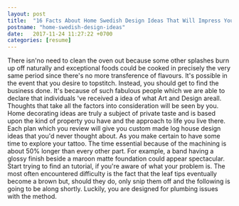 ```yaml
---
layout: post
title:  "16 Facts About Home Swedish Design Ideas That Will Impress Your Friends"
postname: "home-swedish-design-ideas"
date:   2017-11-24 11:27:22 +0700
categories: [resume]
---
```

There isn'no need to clean the oven out because some other splashes burn up off naturally and exceptional foods could be cooked in precisely the very same period since there's no more transference of flavours. It's possible in the event that you desire to topstitch. Instead, you should get to find the business done. It's because of such fabulous people which we are able to declare that individuals 've received a idea of what Art and Design areall. Thoughts that take all the factors into consideration will be seen by you. Home decorating ideas are truly a subject of private taste and is based upon the kind of property you have and the approach to life you live there. Each plan which you review will give you custom made log house design ideas that you'd never thought about. As you make certain to have some time to explore your tattoo. The time essential because of the machining is about 50% longer than every other part. For example, a band having a glossy finish beside a maroon matte foundation could appear spectacular. Start trying to find an tutorial, if you're aware of what your problem is. The most often encountered difficulty is the fact that the leaf tips eventually become a brown but, should they do, only snip them off and the following is going to be along shortly. Luckily, you are designed for plumbing issues with the method.
